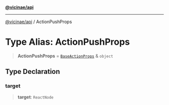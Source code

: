 [**@vicinae/api**](../README.md)

***

[@vicinae/api](../README.md) / ActionPushProps

# Type Alias: ActionPushProps

> **ActionPushProps** = [`BaseActionProps`](BaseActionProps.md) & `object`

## Type Declaration

### target

> **target**: `ReactNode`
